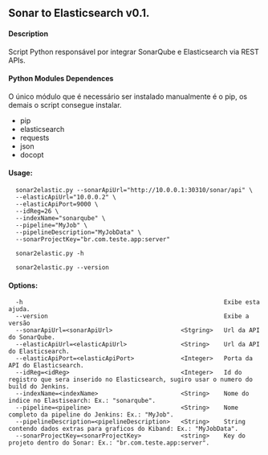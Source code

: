 ## Sonar to Elasticsearch v0.1.

#### Description

Script Python responsável por integrar SonarQube e Elasticsearch via REST APIs.

#### Python Modules Dependences

O único módulo que é necessário ser instalado manualmente é o pip, os demais o script consegue instalar.

* pip
* elasticsearch
* requests
* json
* docopt

#### Usage:

      sonar2elastic.py --sonarApiUrl="http://10.0.0.1:30310/sonar/api" \
      --elasticApiUrl="10.0.0.2" \
      --elasticApiPort=9000 \
      --idReg=26 \
      --indexName="sonarqube" \
      --pipeline="MyJob" \
      --pipelineDescription="MyJobData" \
      --sonarProjectKey="br.com.teste.app:server"

      sonar2elastic.py -h

      sonar2elastic.py --version

#### Options:
      -h                                                        Exibe esta ajuda.
      --version                                                 Exibe a versão
      --sonarApiUrl=<sonarApiUrl>                   <Stgring>   Url da API do SonarQube.
      --elasticApiUrl=<elasticApiUrl>               <String>    Url da API do Elasticsearch.
      --elasticApiPort=<elasticApiPort>             <Integer>   Porta da API do Elasticsearch.
      --idReg=<idReg>                               <Integer>   Id do registro que sera inserido no Elasticsearch, sugiro usar o numero do build do Jenkins.
      --indexName=<indexName>                       <String>    Nome do indice no Elastisearch: Ex.: "sonarqube".
      --pipeline=<pipeline>                         <String>    Nome completo da pipeline do Jenkins: Ex.: "MyJob".
      --pipelineDescription=<pipelineDescription>   <String>    String contendo dados extras para graficos do Kiband: Ex.: "MyJobData".
      --sonarProjectKey=<sonarProjectKey>           <string>    Key do projeto dentro do Sonar: Ex.: "br.com.teste.app:server".
